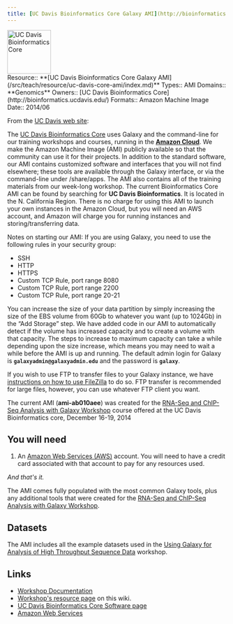 ```yaml
---
title: [UC Davis Bioinformatics Core Galaxy AMI](http://bioinformatics.ucdavis.edu/software/)
---
```

<div class='center'>
<a href='http://bioinformatics.ucdavis.edu/'><img src="/src/images/logos/UCDavisGenomeCenter.png" alt="UC Davis Bioinformatics Core" height="100" /></a>
</div>



<div class='deploymentbox'>
 Resource:: **[UC Davis Bioinformatics Core Galaxy AMI](/src/teach/resource/uc-davis-core-ami/index.md)**
 Types:: AMI
 Domains:: **Genomics**
 Owners:: [UC Davis Bioinformatics Core](http://bioinformatics.ucdavis.edu/)
 Formats:: Amazon Machine Image 
 Date:: 2014/06
</div>

From the [UC Davis web site](http://bioinformatics.ucdavis.edu/software/):

<div class='indent'>

The [UC Davis Bioinformatics Core](http://bioinformatics.ucdavis.edu/) uses Galaxy and the command-line for our training workshops and courses, running in the **[Amazon Cloud](http://aws.amazon.com/ec2/)**. We make the Amazon Machine Image (AMI) publicly available so that the community can use it for their projects. In addition to the standard software, our AMI contains customized software and interfaces that you will not find elsewhere; these tools are available through the Galaxy interface, or via the command-line under /share/apps. The AMI also contains all of the training materials from our week-long workshop. The current Bioinformatics Core AMI can be found by searching for **UC Davis Bioinformatics**. It is located in the N. California Region. There is no charge for using this AMI to launch your own instances in the Amazon Cloud, but you will need an AWS account, and Amazon will charge you for running instances and storing/transferring data.

Notes on starting our AMI: If you are using Galaxy, you need to use the following rules in your security group:

* SSH
* HTTP
* HTTPS
* Custom TCP Rule, port range 8080
* Custom TCP Rule, port range 2200
* Custom TCP Rule, port range 20-21

You can increase the size of your data partition by simply increasing the size of the EBS volume from 60Gb to whatever you want (up to 1024Gb) in the “Add Storage” step. We have added code in our AMI to automatically detect if the volume has increased capacity and to create a volume with that capacity. The steps to increase to maximum capacity can take a while depending upon the size increase, which means you may need to wait a while before the AMI is up and running. The default admin login for Galaxy is **`galaxyadmin@galaxyadmin.edu`** and the password is **`galaxy`**.

If you wish to use FTP to transfer files to your Galaxy instance, we have [instructions on how to use FileZilla](http://bioinformatics.ucdavis.edu/using-filezilla-to-transfer-files-to-galaxy-via-ftp/) to do so. FTP transfer is recommended for large files, however, you can use whatever FTP client you want.
</div>

The current AMI (**ami-ab010aee**) was created for the [RNA-Seq and ChIP-Seq Analysis with Galaxy Workshop](/src/teach/resource/uc-davis-rna-chip-workshop/index.md) course offered at the UC Davis Bioinformatics core, December 16-19, 2014

## You will need

1. An [Amazon Web Services (AWS)](http://aws.amazon.com) account.  You will need to have a credit card associated with that account to pay for any resources used.

*And that's it.*

The AMI comes fully populated with the most common Galaxy tools, plus any additional tools that were created for the [RNA-Seq and ChIP-Seq Analysis with Galaxy Workshop](http://training.bioinformatics.ucdavis.edu/docs/2014/12/december-2014-workshop/).

## Datasets

The AMI includes all the example datasets used in the [Using Galaxy for Analysis of High Throughput Sequence Data](http://training.bioinformatics.ucdavis.edu/docs/2014/12/december-2014-workshop/) workshop.

## Links

* [Workshop Documentation](http://training.bioinformatics.ucdavis.edu/docs/2014/12/december-2014-workshop/)
* [Workshop's resource page](/src/teach/resource/uc-davis-core-galaxy-course/index.md) on this wiki.
* [UC Davis Bioinformatics Core Software page](http://bioinformatics.ucdavis.edu/software/)
* [Amazon Web Services](http://aws.amazon.com/)
